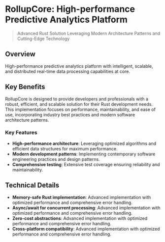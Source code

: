 <!-- fallback_RollupCore_20251002182920_75880 -->

# RollupCore: High-performance Predictive Analytics Platform
> Advanced Rust Solution Leveraging Modern Architecture Patterns and Cutting-Edge Technology

## Overview
High-performance predictive analytics platform with intelligent, scalable, and distributed real-time data processing capabilities at core.

## Key Benefits
RollupCore is designed to provide developers and professionals with a robust, efficient, and scalable solution for their Rust development needs. This implementation focuses on performance, maintainability, and ease of use, incorporating industry best practices and modern software architecture patterns.

### Key Features

* **High-performance architecture**: Leveraging optimized algorithms and efficient data structures for maximum performance.
* **Modern development patterns**: Implementing contemporary software engineering practices and design patterns.
* **Comprehensive testing**: Extensive test coverage ensuring reliability and maintainability.

## Technical Details

* **Memory-safe Rust implementation**: Advanced implementation with optimized performance and comprehensive error handling.
* **Async/await for concurrent processing**: Advanced implementation with optimized performance and comprehensive error handling.
* **Zero-cost abstractions**: Advanced implementation with optimized performance and comprehensive error handling.
* **Cross-platform compatibility**: Advanced implementation with optimized performance and comprehensive error handling.